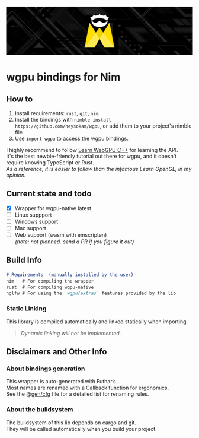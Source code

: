 ![wgpu](./doc/res/gh_banner.png)
# wgpu bindings for Nim
## How to
1. Install requirements: `rust`, `git`, `nim`  
2. Install the bindings with `nimble install https://github.com/heysokam/wgpu`, or add them to your project's nimble file  
3. Use `import wgpu` to access the wgpu bindings.  

I highly recommend to follow [Learn WebGPU C++](https://eliemichel.github.io/LearnWebGPU/) for learning the API.  
It's the best newbie-friendly tutorial out there for wgpu, and it doesn't require knowing TypeScript or Rust.  
_As a reference, it is easier to follow than the infamous Learn OpenGL, in my opinion._  

## Current state and todo
- [x] Wrapper for wgpu-native latest
- [ ] Linux suppport
- [ ] Windows support
- [ ] Mac support
- [ ] Web support (wasm with emscripten)  
      _(note: not planned. send a PR if you figure it out)_

## Build Info
```md
# Requirements  (manually installed by the user)
nim   # For compiling the wrapper
rust  # For compiling wgpu-native
nglfw # For using the `wgpu/extras` features provided by the lib
```

### Static Linking
This library is compiled automatically and linked statically when importing.  
> _Dynamic linking will not be implemented._  


## Disclaimers and Other Info
### About bindings generation
This wrapper is auto-generated with Futhark.  
Most names are renamed with a Callback function for ergonomics.  
See the @[gen/cfg](./gen/cfg.nim) file for a detailed list for renaming rules.

### About the buildsystem
The buildsystem of this lib depends on cargo and git.  
They will be called automatically when you build your project.  
